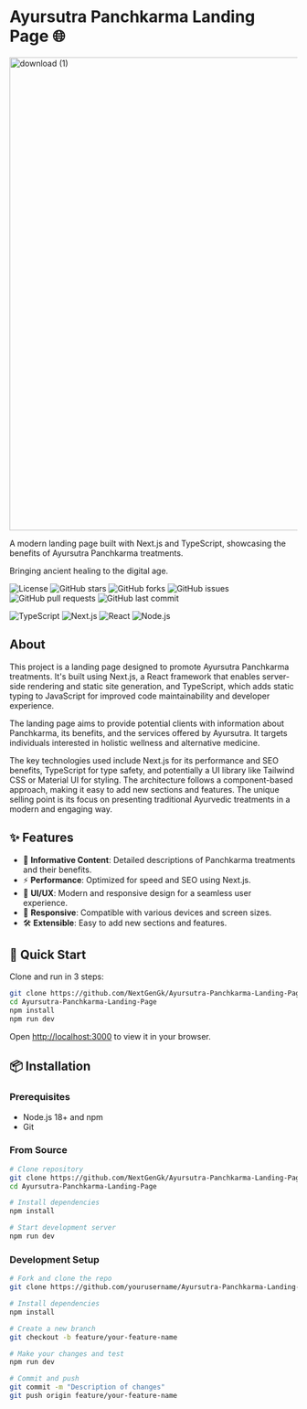 # Ayursutra Panchkarma Landing Page 🌐
<img width="1326" height="828" alt="download (1)" src="https://github.com/user-attachments/assets/b1e9c5e7-c249-4948-840f-cb8c5232d85d" />

A modern landing page built with Next.js and TypeScript, showcasing the benefits of Ayursutra Panchkarma treatments.

Bringing ancient healing to the digital age.

![License](https://img.shields.io/github/license/NextGenGk/Ayursutra-Panchkarma-Landing-Page)
![GitHub stars](https://img.shields.io/github/stars/NextGenGk/Ayursutra-Panchkarma-Landing-Page?style=social)
![GitHub forks](https://img.shields.io/github/forks/NextGenGk/Ayursutra-Panchkarma-Landing-Page?style=social)
![GitHub issues](https://img.shields.io/github/issues/NextGenGk/Ayursutra-Panchkarma-Landing-Page)
![GitHub pull requests](https://img.shields.io/github/issues-pr/NextGenGk/Ayursutra-Panchkarma-Landing-Page)
![GitHub last commit](https://img.shields.io/github/last-commit/NextGenGk/Ayursutra-Panchkarma-Landing-Page)

![TypeScript](https://img.shields.io/badge/typescript-%23007ACC.svg?style=for-the-badge&logo=typescript&logoColor=white)
![Next.js](https://img.shields.io/badge/next.js-%23000000.svg?style=for-the-badge&logo=nextdotjs&logoColor=white)
![React](https://img.shields.io/badge/react-%2320232a.svg?style=for-the-badge&logo=react&logoColor=%2361DAFB)
![Node.js](https://img.shields.io/badge/node.js-%2343853D.svg?style=for-the-badge&logo=node.js&logoColor=white)

## About

This project is a landing page designed to promote Ayursutra Panchkarma treatments. It's built using Next.js, a React framework that enables server-side rendering and static site generation, and TypeScript, which adds static typing to JavaScript for improved code maintainability and developer experience.

The landing page aims to provide potential clients with information about Panchkarma, its benefits, and the services offered by Ayursutra. It targets individuals interested in holistic wellness and alternative medicine.

The key technologies used include Next.js for its performance and SEO benefits, TypeScript for type safety, and potentially a UI library like Tailwind CSS or Material UI for styling. The architecture follows a component-based approach, making it easy to add new sections and features. The unique selling point is its focus on presenting traditional Ayurvedic treatments in a modern and engaging way.

## ✨ Features

- 🎯 **Informative Content**: Detailed descriptions of Panchkarma treatments and their benefits.
- ⚡ **Performance**: Optimized for speed and SEO using Next.js.
- 🎨 **UI/UX**: Modern and responsive design for a seamless user experience.
- 📱 **Responsive**: Compatible with various devices and screen sizes.
- 🛠️ **Extensible**: Easy to add new sections and features.

## 🚀 Quick Start

Clone and run in 3 steps:

```bash
git clone https://github.com/NextGenGk/Ayursutra-Panchkarma-Landing-Page.git
cd Ayursutra-Panchkarma-Landing-Page
npm install
npm run dev
```

Open [http://localhost:3000](http://localhost:3000) to view it in your browser.

## 📦 Installation

### Prerequisites
- Node.js 18+ and npm
- Git

### From Source

```bash
# Clone repository
git clone https://github.com/NextGenGk/Ayursutra-Panchkarma-Landing-Page.git
cd Ayursutra-Panchkarma-Landing-Page

# Install dependencies
npm install

# Start development server
npm run dev
```

### Development Setup
```bash
# Fork and clone the repo
git clone https://github.com/yourusername/Ayursutra-Panchkarma-Landing-Page.git

# Install dependencies
npm install

# Create a new branch
git checkout -b feature/your-feature-name

# Make your changes and test
npm run dev

# Commit and push
git commit -m "Description of changes"
git push origin feature/your-feature-name
```
